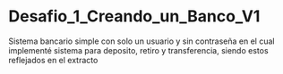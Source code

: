 # Desafio_1_Creando_un_Banco_V1
Sistema bancario simple con solo un usuario y sin contraseña en el cual implementé sistema para deposito, retiro y transferencia, siendo estos reflejados en el extracto 
